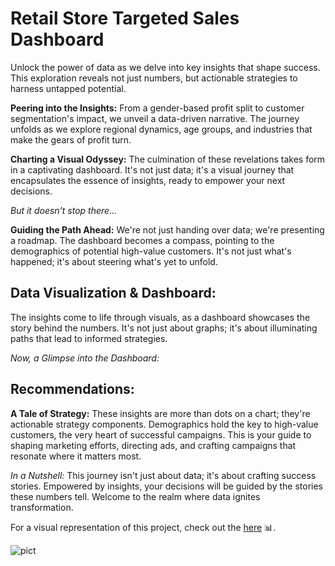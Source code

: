 # Retail Store Targeted Sales Dashboard

Unlock the power of data as we delve into key insights that shape success. This exploration reveals not just numbers, but actionable strategies to harness untapped potential.

**Peering into the Insights:**
From a gender-based profit split to customer segmentation's impact, we unveil a data-driven narrative. The journey unfolds as we explore regional dynamics, age groups, and industries that make the gears of profit turn.

**Charting a Visual Odyssey:**
The culmination of these revelations takes form in a captivating dashboard. It's not just data; it's a visual journey that encapsulates the essence of insights, ready to empower your next decisions.

*But it doesn't stop there...*

**Guiding the Path Ahead:**
We're not just handing over data; we're presenting a roadmap. The dashboard becomes a compass, pointing to the demographics of potential high-value customers. It's not just what's happened; it's about steering what's yet to unfold.

## Data Visualization & Dashboard:

The insights come to life through visuals, as a dashboard showcases the story behind the numbers. It's not just about graphs; it's about illuminating paths that lead to informed strategies.

*Now, a Glimpse into the Dashboard:*

## Recommendations:

**A Tale of Strategy:**
These insights are more than dots on a chart; they're actionable strategy components. Demographics hold the key to high-value customers, the very heart of successful campaigns. This is your guide to shaping marketing efforts, directing ads, and crafting campaigns that resonate where it matters most.

*In a Nutshell:*
This journey isn't just about data; it's about crafting success stories. Empowered by insights, your decisions will be guided by the stories these numbers tell. Welcome to the realm where data ignites transformation.

For a visual representation of this project, check out the [here](https://www.youtube.com/channel/UCiT9RITQ9PW6BhXK0y2jaeg](https://lookerstudio.google.com/reporting/20a5d1ed-a5dc-4fac-8b77-44da035979a3)https://lookerstudio.google.com/reporting/20a5d1ed-a5dc-4fac-8b77-44da035979a3](https://lookerstudio.google.com/reporting/624a3bdb-947e-4933-adb1-fec14d0bf6a9)https://lookerstudio.google.com/reporting/624a3bdb-947e-4933-adb1-fec14d0bf6a9) 📊.

![pict](Picture/Ken_Jee's_Youtube_Channel_Report_page.jpg)
